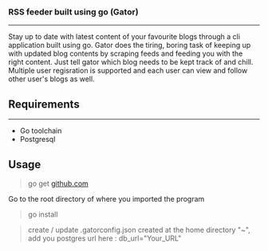 ### RSS feeder built using go (Gator)
---
Stay up to date with latest content of your favourite blogs through a cli application built using go.
Gator does the tiring, boring task of keeping up with updated blog contents by scraping feeds and feeding you with the right content.
Just tell gator which blog needs to be kept track of and chill.
Multiple user regisration is supported and each user can view and follow other user's blogs as well.

## Requirements
---
- Go toolchain
- Postgresql

## Usage
> go get [github.com](https://github.com/mohdanas96/gator)

Go to the root directory of where you imported the program

> go install

> create / update .gatorconfig.json created at the home directory "~", add you postgres url here : db_url="Your_URL"

> 


